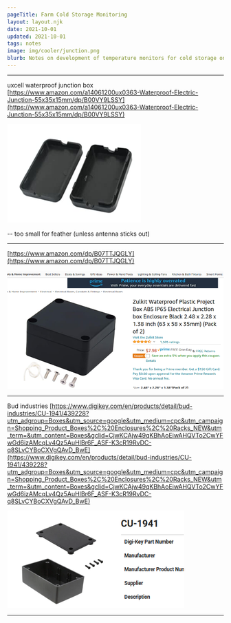 ```yaml
---
pageTitle: Farm Cold Storage Monitoring
layout: layout.njk
date: 2021-10-01
updated: 2021-10-01
tags: notes 
image: img/cooler/junction.png
blurb: Notes on development of temperature monitors for cold storage on farms.
---
```


---

uxcell waterproof junction box [https://www.amazon.com/a14061200ux0363-Waterproof-Electric-Junction-55x35x15mm/dp/B00VY9LSSY](https://www.amazon.com/a14061200ux0363-Waterproof-Electric-Junction-55x35x15mm/dp/B00VY9LSSY)

![](/img/cooler/junction.png)

-- too small for feather (unless antenna sticks out)

---

[https://www.amazon.com/dp/B07TTJQGLY](https://www.amazon.com/dp/B07TTJQGLY)

![](/img/cooler/zulkit.png)

---

Bud industries [https://www.digikey.com/en/products/detail/bud-industries/CU-1941/439228?utm_adgroup=Boxes&utm_source=google&utm_medium=cpc&utm_campaign=Shopping_Product_Boxes%2C%20Enclosures%2C%20Racks_NEW&utm_term=&utm_content=Boxes&gclid=CjwKCAjw49qKBhAoEiwAHQVTo2CwYFwGd6izAMcqLv4Qz5AuHIBr6F_ASF-K3cR19RvDC-q8SLvCYBoCXVgQAvD_BwE](https://www.digikey.com/en/products/detail/bud-industries/CU-1941/439228?utm_adgroup=Boxes&utm_source=google&utm_medium=cpc&utm_campaign=Shopping_Product_Boxes%2C%20Enclosures%2C%20Racks_NEW&utm_term=&utm_content=Boxes&gclid=CjwKCAjw49qKBhAoEiwAHQVTo2CwYFwGd6izAMcqLv4Qz5AuHIBr6F_ASF-K3cR19RvDC-q8SLvCYBoCXVgQAvD_BwE)

![](/img/cooler/bud.png)

---

